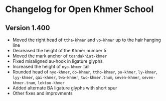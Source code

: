 # Changelog for Open Khmer School

## Version 1.400
- Moved the right head of `ttha-khmer` and `vo-khmer` up to the hair hanging line
- Decreased the height of the Khmer number 5
- Moved the mark anchor of `toandakhiat-khmer`
- Fixed misaligned au-hook in ligature glyphs
- Increased the height of `nyo-khmer` tail
- Rounded head of `nyo-khmer`, `do-khmer`, `ttho-khmer`, `po-khmer`, `ly-khmer`, `lyy-khmer`, `qai-khmer`, `two-khmer`, `two-khmer.tnum`, `seven-khmer`, `seven-khmer.tnum`, `lektoo-khmer`
- Added alternate BA ligature glyphs with short spur
- Other fixes and improvments